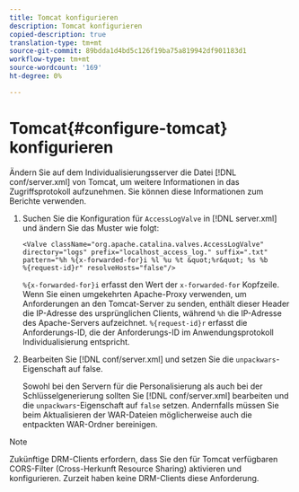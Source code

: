 ```yaml
---
title: Tomcat konfigurieren
description: Tomcat konfigurieren
copied-description: true
translation-type: tm+mt
source-git-commit: 89bdda1d4bd5c126f19ba75a819942df901183d1
workflow-type: tm+mt
source-wordcount: '169'
ht-degree: 0%

---
```



# Tomcat{#configure-tomcat} konfigurieren

Ändern Sie auf dem Individualisierungsserver die Datei [!DNL conf/server.xml] von Tomcat, um weitere Informationen in das Zugriffsprotokoll aufzunehmen. Sie können diese Informationen zum Berichte verwenden.

1. Suchen Sie die Konfiguration für `AccessLogValve` in [!DNL server.xml] und ändern Sie das Muster wie folgt:

   ```
   <Valve className="org.apache.catalina.valves.AccessLogValve" 
   directory="logs" prefix="localhost_access_log." suffix=".txt" 
   pattern="%h %{x-forwarded-for}i %l %u %t &quot;%r&quot; %s %b 
   %{request-id}r" resolveHosts="false"/>
   ```

   `%{x-forwarded-for}i` erfasst den Wert der  `x-forwarded-for` Kopfzeile. Wenn Sie einen umgekehrten Apache-Proxy verwenden, um Anforderungen an den Tomcat-Server zu senden, enthält dieser Header die IP-Adresse des ursprünglichen Clients, während `%h` die IP-Adresse des Apache-Servers aufzeichnet. `%{request-id}r` erfasst die Anforderungs-ID, die der Anforderungs-ID im Anwendungsprotokoll Individualisierung entspricht.

1. Bearbeiten Sie [!DNL conf/server.xml] und setzen Sie die `unpackwars`-Eigenschaft auf false.

   Sowohl bei den Servern für die Personalisierung als auch bei der Schlüsselgenerierung sollten Sie [!DNL conf/server.xml] bearbeiten und die `unpackwars`-Eigenschaft auf `false` setzen. Andernfalls müssen Sie beim Aktualisieren der WAR-Dateien möglicherweise auch die entpackten WAR-Ordner bereinigen.

>[!NOTE]
>
>Zukünftige DRM-Clients erfordern, dass Sie den für Tomcat verfügbaren CORS-Filter (Cross-Herkunft Resource Sharing) aktivieren und konfigurieren. Zurzeit haben keine DRM-Clients diese Anforderung.

